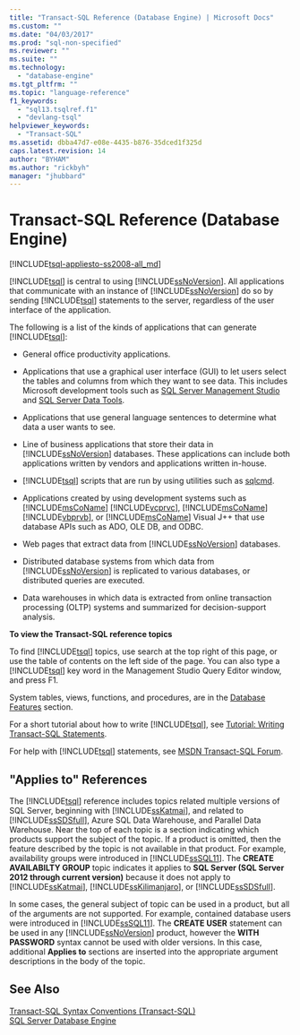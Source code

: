 ```yaml
---
title: "Transact-SQL Reference (Database Engine) | Microsoft Docs"
ms.custom: ""
ms.date: "04/03/2017"
ms.prod: "sql-non-specified"
ms.reviewer: ""
ms.suite: ""
ms.technology: 
  - "database-engine"
ms.tgt_pltfrm: ""
ms.topic: "language-reference"
f1_keywords: 
  - "sql13.tsqlref.f1"
  - "devlang-tsql"
helpviewer_keywords: 
  - "Transact-SQL"
ms.assetid: dbba47d7-e08e-4435-b876-35dced1f325d
caps.latest.revision: 14
author: "BYHAM"
ms.author: "rickbyh"
manager: "jhubbard"
---
```

# Transact-SQL Reference (Database Engine)
[!INCLUDE[tsql-appliesto-ss2008-all_md](../includes/tsql-appliesto-ss2008-all-md.md)]

  [!INCLUDE[tsql](../includes/tsql-md.md)] is central to using [!INCLUDE[ssNoVersion](../includes/ssnoversion-md.md)]. All applications that communicate with an instance of [!INCLUDE[ssNoVersion](../includes/ssnoversion-md.md)] do so by sending [!INCLUDE[tsql](../includes/tsql-md.md)] statements to the server, regardless of the user interface of the application.  
  
 The following is a list of the kinds of applications that can generate [!INCLUDE[tsql](../includes/tsql-md.md)]:  
  
-   General office productivity applications.  
  
-   Applications that use a graphical user interface (GUI) to let users select the tables and columns from which they want to see data. This includes Microsoft development tools such as [SQL Server Management Studio](https://msdn.microsoft.com/library/mt238290.aspx) and [SQL Server Data Tools](../ssdt/download-sql-server-data-tools-ssdt).  
  
-   Applications that use general language sentences to determine what data a user wants to see.  
  
-   Line of business applications that store their data in [!INCLUDE[ssNoVersion](../includes/ssnoversion-md.md)] databases. These applications can include both applications written by vendors and applications written in-house.  
  
-   [!INCLUDE[tsql](../includes/tsql-md.md)] scripts that are run by using utilities such as [sqlcmd](../tools/sqlcmd-utility).  
  
-   Applications created by using development systems such as [!INCLUDE[msCoName](../includes/msconame-md.md)] [!INCLUDE[vcprvc](../includes/vcprvc-md.md)], [!INCLUDE[msCoName](../includes/msconame-md.md)] [!INCLUDE[vbprvb](../includes/vbprvb-md.md)], or [!INCLUDE[msCoName](../includes/msconame-md.md)] Visual J++ that use database APIs such as ADO, OLE DB, and ODBC.  
  
-   Web pages that extract data from [!INCLUDE[ssNoVersion](../includes/ssnoversion-md.md)] databases.  
  
-   Distributed database systems from which data from [!INCLUDE[ssNoVersion](../includes/ssnoversion-md.md)] is replicated to various databases, or distributed queries are executed.  
  
-   Data warehouses in which data is extracted from online transaction processing (OLTP) systems and summarized for decision-support analysis.  
  
 **To view the Transact-SQL reference topics**  
  
 To find [!INCLUDE[tsql](../includes/tsql-md.md)] topics, use search at the top right of this page, or use the table of contents on the left side of the page. You can also type a [!INCLUDE[tsql](../includes/tsql-md.md)] key word in the Management Studio Query Editor window, and press F1. 
  
System tables, views, functions, and procedures, are in the [Database Features](../relational-databases/database-features) section.  
  
 For a short tutorial about how to write [!INCLUDE[tsql](../includes/tsql-md.md)], see [Tutorial: Writing Transact-SQL Statements](../t-sql/tutorial-writing-transact-sql-statements.md).  
  
 For help with [!INCLUDE[tsql](../includes/tsql-md.md)] statements, see [MSDN Transact-SQL Forum](http://social.msdn.microsoft.com/Forums/en-US/home?forum=transactsql).  
  
## "Applies to" References  
 The [!INCLUDE[tsql](../includes/tsql-md.md)] reference includes topics related multiple versions of SQL Server, beginning with [!INCLUDE[ssKatmai](../includes/sskatmai-md.md)], and related to [!INCLUDE[ssSDSfull](../includes/sssdsfull-md.md)], Azure SQL Data Warehouse, and Parallel Data Warehouse. Near the top of each topic is a section indicating which products support the subject of the topic. If a product is omitted, then the feature described by the topic is not available in that product. For example, availability groups were introduced in [!INCLUDE[ssSQL11](../includes/sssql11-md.md)]. The **CREATE AVAILABILTY GROUP** topic indicates it applies to **SQL Server (SQL Server 2012 through current version)** because it does not apply to [!INCLUDE[ssKatmai](../includes/sskatmai-md.md)], [!INCLUDE[ssKilimanjaro](../includes/sskilimanjaro-md.md)], or [!INCLUDE[ssSDSfull](../includes/sssdsfull-md.md)].  
  
 In some cases, the general subject of topic can be used in a product, but all of the arguments are not supported. For example, contained database users were introduced in [!INCLUDE[ssSQL11](../includes/sssql11-md.md)]. The **CREATE USER** statement can be used in any [!INCLUDE[ssNoVersion](../includes/ssnoversion-md.md)] product, however the **WITH PASSWORD** syntax cannot be used with older versions. In this case, additional **Applies to** sections are inserted into the appropriate argument descriptions in the body of the topic.  
  
## See Also  
 [Transact-SQL Syntax Conventions &#40;Transact-SQL&#41;](../t-sql/language-elements/transact-sql-syntax-conventions-transact-sql.md)   
 [SQL Server Database Engine](../database-engine/configure-windows/sql-server-database-engine.md)  
  
  
